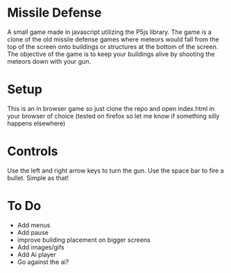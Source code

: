 # Missile Defense
A small game made in javascript utilizing the P5js library. The game is a clone of the old missile defense games where meteors would fall from the top of the screen onto buildings or structures at the bottom of the screen. The objective of the game is to keep your buildings alive by shooting the meteors down with your gun.

# Setup
This is an in browser game so just clone the repo and open index.html in your browser of choice (tested on firefox so let me know if something silly happens elsewhere)

# Controls
Use the left and right arrow keys to turn the gun. Use the space bar to fire a bullet. Simple as that!

# To Do
- Add menus
- Add pause
- improve building placement on bigger screens
- Add images/gifs
- Add Ai player
- Go against the ai?